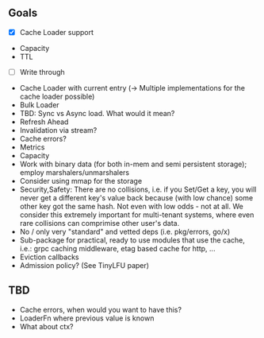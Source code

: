## Goals
- [x] Cache Loader support 
- Capacity
- TTL
- [ ] Write through
- Cache Loader with current entry (-> Multiple implementations for the cache loader possible)
- Bulk Loader
- TBD: Sync vs Async load. What would it mean?
- Refresh Ahead
- Invalidation via stream?
- Cache errors?
- Metrics
- Capacity
- Work with binary data (for both in-mem and semi persistent storage); employ marshalers/unmarshalers
- Consider using mmap for the storage
- Security,Safety: There are no collisions, i.e. if you Set/Get a key, you will never get a different key's value back because (with low chance) some other key got the same hash. Not even with low odds - not at all. We consider this extremely important for multi-tenant systems, where even rare collisions can comprimise other user's data.
- No / only very "standard" and vetted deps (i.e. pkg/errors, go/x)
- Sub-package for practical, ready to use modules that use the cache, i.e.: grpc caching middleware, etag based cache for http, ...
- Eviction callbacks
- Admission policy? (See TinyLFU paper)


## TBD
- Cache errors, when would you want to have this?
- LoaderFn where previous value is known
- What about ctx?
